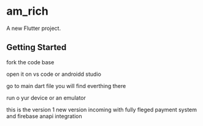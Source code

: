 # am_rich

A new Flutter project.

## Getting Started

fork the code base

open it on vs code or androidd studio

go to main dart file  you will find everthing there 

 run o yur device or an emulator

this is the version 1  new version incoming with fully fleged  payment system and firebase anapi integration